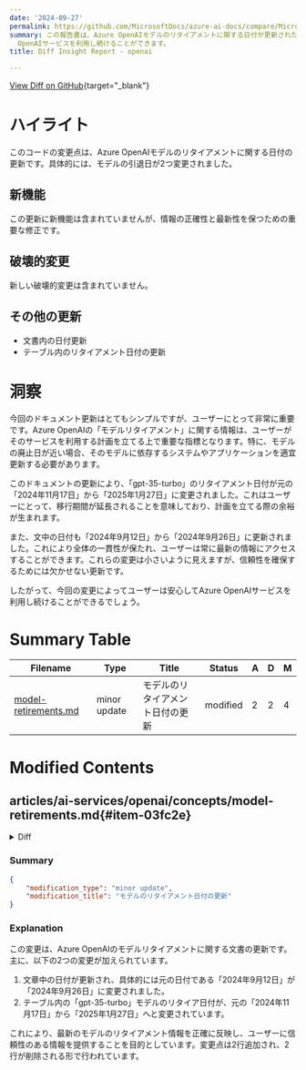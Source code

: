 ```yaml
---
date: '2024-09-27'
permalink: https://github.com/MicrosoftDocs/azure-ai-docs/compare/MicrosoftDocs:5e7dab7...MicrosoftDocs:552467e
summary: この報告書は、Azure OpenAIモデルのリタイアメントに関する日付が更新されたことを説明しています。具体的には、「gpt-35-turbo」のリタイアメント日が2024年11月17日から2025年1月27日に変更され、ユーザーにとって移行の余裕が生まれました。また、文中の日付も更新され、情報の一貫性が保たれています。新機能や破壊的変更はなく、重要な情報の正確性を向上させるための修正です。これにより、ユーザーは安心してAzure
  OpenAIサービスを利用し続けることができます。
title: Diff Insight Report - openai

---
```


[View Diff on GitHub](https://github.com/MicrosoftDocs/azure-ai-docs/compare/MicrosoftDocs:5e7dab7...MicrosoftDocs:552467e){target="_blank"}

# ハイライト
このコードの変更点は、Azure OpenAIモデルのリタイアメントに関する日付の更新です。具体的には、モデルの引退日が2つ変更されました。

## 新機能
この更新に新機能は含まれていませんが、情報の正確性と最新性を保つための重要な修正です。

## 破壊的変更
新しい破壊的変更は含まれていません。

## その他の更新
- 文書内の日付更新
- テーブル内のリタイアメント日付の更新

# 洞察
今回のドキュメント更新はとてもシンプルですが、ユーザーにとって非常に重要です。Azure OpenAIの「モデルリタイアメント」に関する情報は、ユーザーがそのサービスを利用する計画を立てる上で重要な指標となります。特に、モデルの廃止日が近い場合、そのモデルに依存するシステムやアプリケーションを適宜更新する必要があります。

このドキュメントの更新により、「gpt-35-turbo」のリタイアメント日付が元の「2024年11月17日」から「2025年1月27日」に変更されました。これはユーザーにとって、移行期間が延長されることを意味しており、計画を立てる際の余裕が生まれます。

また、文中の日付も「2024年9月12日」から「2024年9月26日」に更新されました。これにより全体の一貫性が保たれ、ユーザーは常に最新の情報にアクセスすることができます。これらの変更は小さいように見えますが、信頼性を確保するためには欠かせない更新です。

したがって、今回の変更によってユーザーは安心してAzure OpenAIサービスを利用し続けることができるでしょう。

# Summary Table
|  Filename  | Type |    Title    | Status | A  | D  | M  |
|------------|------|-------------|--------|----|----|----|
| [model-retirements.md](#item-03fc2e) | minor update | モデルのリタイアメント日付の更新 | modified | 2 | 2 | 4 | 


# Modified Contents
## articles/ai-services/openai/concepts/model-retirements.md{#item-03fc2e}

<details>
<summary>Diff</summary>
````diff
@@ -4,7 +4,7 @@ titleSuffix: Azure OpenAI
 description: Learn about the model deprecations and retirements in Azure OpenAI.
 ms.service: azure-ai-openai
 ms.topic: conceptual
-ms.date: 09/12/2024
+ms.date: 09/26/2024
 ms.custom: 
 manager: nitinme
 author: mrbullwinkle
@@ -93,7 +93,7 @@ These models are currently available for use in Azure OpenAI Service.
 | ---- | ---- | ---- | --- |
 | `gpt-35-turbo` | 0301 | January 27, 2025<br><br> Deployments set to [**Auto-update to default**](/azure/ai-services/openai/how-to/working-with-models?tabs=powershell#auto-update-to-default) will be automatically upgraded to version: `0125`, starting on November 13, 2024.   | `gpt-35-turbo` (0125) <br><br> `gpt-4o-mini`  |
 | `gpt-35-turbo`<br>`gpt-35-turbo-16k` | 0613 | January 27, 2025 <br><br> Deployments set to [**Auto-update to default**](/azure/ai-services/openai/how-to/working-with-models?tabs=powershell#auto-update-to-default) will be automatically upgraded to version: `0125`, starting on November 13, 2024.  | `gpt-35-turbo` (0125) <br><br> `gpt-4o-mini`|
-| `gpt-35-turbo` | 1106 | No earlier than Nov 17, 2024 <br><br> Deployments set to [**Auto-update to default**](/azure/ai-services/openai/how-to/working-with-models?tabs=powershell#auto-update-to-default) will be automatically upgraded to version: `0125`, starting on November 13, 2024. | `gpt-35-turbo` (0125) <br><br> `gpt-4o-mini` |
+| `gpt-35-turbo` | 1106 | No earlier than January 27, 2025 <br><br> Deployments set to [**Auto-update to default**](/azure/ai-services/openai/how-to/working-with-models?tabs=powershell#auto-update-to-default) will be automatically upgraded to version: `0125`, starting on November 13, 2024. | `gpt-35-turbo` (0125) <br><br> `gpt-4o-mini` |
 | `gpt-35-turbo` | 0125 | No earlier than Feb 22, 2025 | `gpt-4o-mini` |
 | `gpt-4`<br>`gpt-4-32k` | 0314 | June 6, 2025 | `gpt-4o` |
 | `gpt-4`<br>`gpt-4-32k` | 0613 | June 6, 2025 | `gpt-4o` |
````
</details>

### Summary

```json
{
    "modification_type": "minor update",
    "modification_title": "モデルのリタイアメント日付の更新"
}
```

### Explanation
この変更は、Azure OpenAIのモデルリタイアメントに関する文書の更新です。主に、以下の2つの変更が加えられています。

1. 文章中の日付が更新され、具体的には元の日付である「2024年9月12日」が「2024年9月26日」に変更されました。
2. テーブル内の「gpt-35-turbo」モデルのリタイア日付が、元の「2024年11月17日」から「2025年1月27日」へと変更されています。

これにより、最新のモデルのリタイアメント情報を正確に反映し、ユーザーに信頼性のある情報を提供することを目的としています。変更点は2行追加され、2行が削除される形で行われています。


